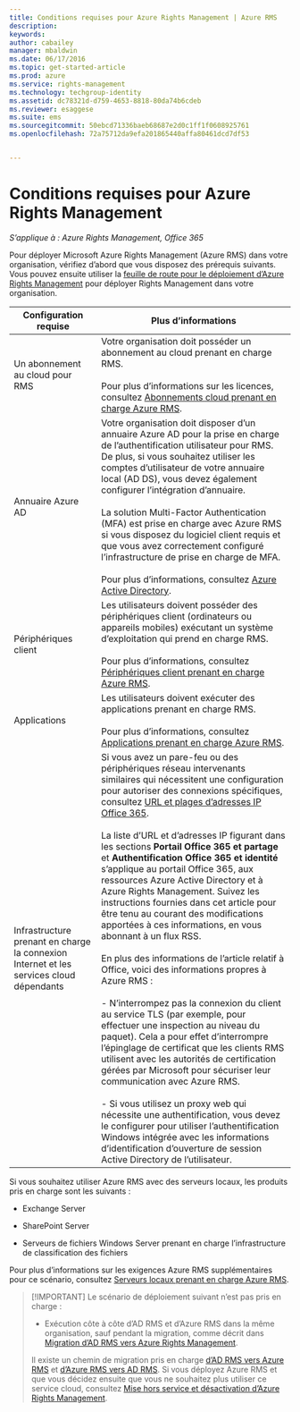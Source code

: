 ```yaml
---
title: Conditions requises pour Azure Rights Management | Azure RMS
description: 
keywords: 
author: cabailey
manager: mbaldwin
ms.date: 06/17/2016
ms.topic: get-started-article
ms.prod: azure
ms.service: rights-management
ms.technology: techgroup-identity
ms.assetid: dc78321d-d759-4653-8818-80da74b6cdeb
ms.reviewer: esaggese
ms.suite: ems
ms.sourcegitcommit: 50ebcd71336baeb68687e2d0c1ff1f0608925761
ms.openlocfilehash: 72a75712da9efa201865440affa80461dcd7df53


---
```


# Conditions requises pour Azure Rights Management

*S’applique à : Azure Rights Management, Office 365*


Pour déployer Microsoft Azure Rights Management (Azure RMS) dans votre organisation, vérifiez d’abord que vous disposez des prérequis suivants. Vous pouvez ensuite utiliser la [feuille de route pour le déploiement d’Azure Rights Management](../plan-design/deployment-roadmap.md) pour déployer Rights Management dans votre organisation.

|Configuration requise|Plus d’informations|
|---------------|--------------------|
|Un abonnement au cloud pour RMS|Votre organisation doit posséder un abonnement au cloud prenant en charge RMS.<br /><br />Pour plus d’informations sur les licences, consultez [Abonnements cloud prenant en charge Azure RMS](requirements-subscriptions.md).|
|Annuaire Azure AD|Votre organisation doit disposer d’un annuaire Azure AD pour la prise en charge de l’authentification utilisateur pour RMS. De plus, si vous souhaitez utiliser les comptes d’utilisateur de votre annuaire local (AD DS), vous devez également configurer l’intégration d’annuaire.<br /><br />La solution Multi-Factor Authentication (MFA) est prise en charge avec Azure RMS si vous disposez du logiciel client requis et que vous avez correctement configuré l’infrastructure de prise en charge de MFA.<br /><br />Pour plus d’informations, consultez [Azure Active Directory](requirements-azure-ad.md).|
|Périphériques client|Les utilisateurs doivent posséder des périphériques client (ordinateurs ou appareils mobiles) exécutant un système d’exploitation qui prend en charge RMS.<br /><br />Pour plus d’informations, consultez [Périphériques client prenant en charge Azure RMS](requirements-client-devices.md).|
|Applications|Les utilisateurs doivent exécuter des applications prenant en charge RMS.<br /><br />Pour plus d’informations, consultez [Applications prenant en charge Azure RMS](requirements-applications.md).|
|Infrastructure prenant en charge la connexion Internet et les services cloud dépendants|Si vous avez un pare-feu ou des périphériques réseau intervenants similaires qui nécessitent une configuration pour autoriser des connexions spécifiques, consultez [URL et plages d’adresses IP Office 365](https://support.office.com/en-US/article/Office-365-URLs-and-IP-address-ranges-8548a211-3fe7-47cb-abb1-355ea5aa88a2).<br /><br />La liste d’URL et d’adresses IP figurant dans les sections **Portail Office 365 et partage** et **Authentification Office 365 et identité** s’applique au portail Office 365, aux ressources Azure Active Directory et à Azure Rights Management. Suivez les instructions fournies dans cet article pour être tenu au courant des modifications apportées à ces informations, en vous abonnant à un flux RSS.<br /><br />En plus des informations de l’article relatif à Office, voici des informations propres à Azure RMS :<br /><br />- N’interrompez pas la connexion du client au service TLS (par exemple, pour effectuer une inspection au niveau du paquet). Cela a pour effet d’interrompre l’épinglage de certificat que les clients RMS utilisent avec les autorités de certification gérées par Microsoft pour sécuriser leur communication avec Azure RMS.<br /><br />- Si vous utilisez un proxy web qui nécessite une authentification, vous devez le configurer pour utiliser l’authentification Windows intégrée avec les informations d’identification d’ouverture de session Active Directory de l’utilisateur.|

Si vous souhaitez utiliser Azure RMS avec des serveurs locaux, les produits pris en charge sont les suivants :

-   Exchange Server

-   SharePoint Server

-   Serveurs de fichiers Windows Server prenant en charge l’infrastructure de classification des fichiers

Pour plus d’informations sur les exigences Azure RMS supplémentaires pour ce scénario, consultez [Serveurs locaux prenant en charge Azure RMS](requirements-servers.md).

> [!IMPORTANT] Le scénario de déploiement suivant n’est pas pris en charge :
> 
> -   Exécution côte à côte d’AD RMS et d’Azure RMS dans la même organisation, sauf pendant la migration, comme décrit dans [Migration d’AD RMS vers Azure Rights Management](../plan-design/migrate-from-ad-rms-to-azure-rms.md).
> 
> Il existe un chemin de migration pris en charge [d’AD RMS vers Azure RMS](http://technet.microsoft.com/library/Dn858447.aspx) et [d’Azure RMS vers AD RMS](http://msdn.microsoft.com/library/azure/dn629429.aspx). Si vous déployez Azure RMS et que vous décidez ensuite que vous ne souhaitez plus utiliser ce service cloud, consultez [Mise hors service et désactivation d’Azure Rights Management](../deploy-use/decommission-deactivate.md).






<!--HONumber=Jun16_HO3-->


